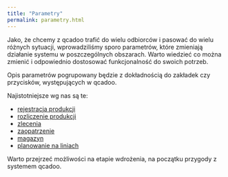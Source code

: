 ```yaml
---
title: "Parametry"
permalink: parametry.html 
---
```


Jako, że chcemy z qcadoo trafić do wielu odbiorców i pasować do wielu różnych sytuacji, wprowadziliśmy sporo parametrów, które zmieniają działanie systemu w poszczególnych obszarach. Warto wiedzieć co można zmienić i odpowiednio dostosować funkcjonalność do swoich potrzeb.

Opis parametrów pogrupowany będzie z dokładnością do zakładek czy przycisków, występujących w qcadoo. 

Najistotniejsze wg nas są te:
- [rejestracja produkcji](/parametry-rejestracja-produkcji)
- [rozliczenie produkcji](/parametry-rejestracja-produkcji.html#rozliczenie-produkcji)
- [zlecenia](/parametry-zlecen)
- [zaopatrzenie](/parametry-zaopatrzenie)
- [magazyn](/parametry-magazyn)
- [planowanie na liniach](/parametry-planowanie-na-liniach)

Warto przejrzeć możliwości na etapie wdrożenia, na początku przygody z systemem qcadoo.